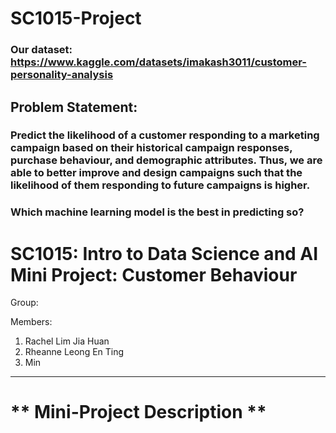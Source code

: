 # SC1015-Project

### Our dataset: https://www.kaggle.com/datasets/imakash3011/customer-personality-analysis 
## Problem Statement: 
### Predict the likelihood of a customer responding to a marketing campaign based on their historical campaign responses, purchase behaviour, and demographic attributes. Thus, we are able to better improve and design campaigns such that the likelihood of them responding to future campaigns is higher. 

### Which machine learning model is the best in predicting so?


# SC1015: Intro to Data Science and AI Mini Project: Customer Behaviour

Group:

Members: 
 1. Rachel Lim Jia Huan 
 2. Rheanne Leong En Ting
 3. Min
 -----
# ** Mini-Project Description **

